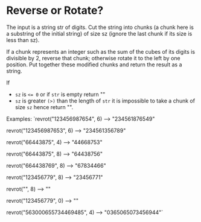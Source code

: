 # Reverse or Rotate?

The input is a string str of digits. Cut the string into chunks (a chunk here is a substring of the initial string) of size sz (ignore the last chunk if its size is less than sz).

If a chunk represents an integer such as the sum of the cubes of its digits is divisible by 2, reverse that chunk; otherwise rotate it to the left by one position. Put together these modified chunks and return the result as a string.

If

- `sz` is `<= 0` or if `str` is empty return ""
- `sz` is greater `(>)` than the length of `str` it is impossible to take a chunk of size `sz` hence return "".

Examples:
`revrot("123456987654", 6) --> "234561876549"

revrot("123456987653", 6) --> "234561356789"

revrot("66443875", 4) --> "44668753"

revrot("66443875", 8) --> "64438756"

revrot("664438769", 8) --> "67834466"

revrot("123456779", 8) --> "23456771"

revrot("", 8) --> ""

revrot("123456779", 0) --> "" 

revrot("563000655734469485", 4) --> "0365065073456944"`
